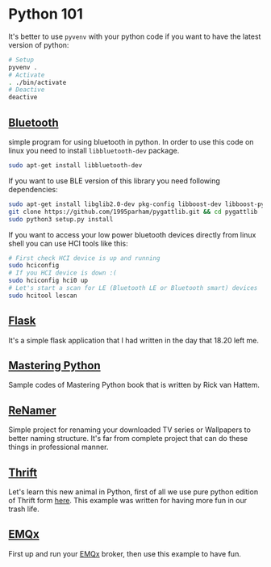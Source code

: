 # Python 101

It's better to use `pyvenv` with your python code
if you want to have the latest version of python:

```bash
# Setup
pyvenv .
# Activate
. ./bin/activate
# Deactive
deactive
```

## [Bluetooth](bluetooth)

simple program for using bluetooth in python.
In order to use this code on linux you need to install `libbluetooth-dev`
package.

```bash
sudo apt-get install libbluetooth-dev
```

If you want to use BLE version of this library you need following dependencies:

```bash
sudo apt-get install libglib2.0-dev pkg-config libboost-dev libboost-python-dev libboost-thread-dev
git clone https://github.com/1995parham/pygattlib.git && cd pygattlib
sudo python3 setup.py install
```

If you want to access your low power bluetooth devices directly from linux shell
you can use HCI tools like this:

```bash
# First check HCI device is up and running
sudo hciconfig
# If you HCI device is down :(
sudo hciconfig hci0 up
# Let's start a scan for LE (Bluetooth LE or Bluetooth smart) devices
sudo hcitool lescan
```

## [Flask](flask)

It's a simple flask application that I had written in the day that 18.20 left me.

## [Mastering Python](mastering-python)

Sample codes of Mastering Python book that is written by Rick van Hattem.

## [ReNamer](renamer)

Simple project for renaming your downloaded TV series or Wallpapers
to better naming structure.
It's far from complete project that can do these things in professional manner.

## [Thrift](thrift)

Let's learn this new animal in Python,
first of all we use pure python edition of Thrift form
[here](https://github.com/eleme/thriftpy).
This example was written for having more fun in our trash life.

## [EMQx](emqtt)

First up and run your [EMQx](https://emqx.io) broker,
then use this example to have fun.
